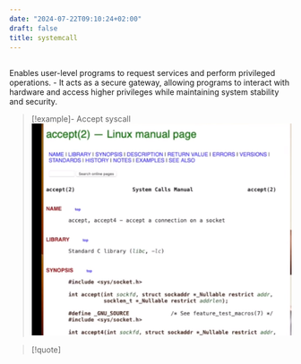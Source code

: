 ```yaml
---
date: "2024-07-22T09:10:24+02:00"
draft: false
title: systemcall
---
```


## 

Enables user-level programs to request services and perform privileged
operations. - It acts as a secure gateway, allowing programs to interact
with hardware and access higher privileges while maintaining system
stability and security.

> \[!example\]- Accept syscall
> ![Pasted_image_20230802122650.png](/static/Pasted_image_20230802122650.png)

> \[!quote\]
